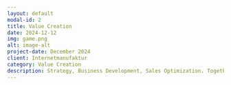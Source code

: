 ```yaml
---
layout: default
modal-id: 2
title: Value Creation
date: 2024-12-12
img: game.png
alt: image-alt
project-date: December 2024
client: Internetmanufaktur
category: Value Creation
description: Strategy, Business Development, Sales Optimization. Together we grow.
---
```

